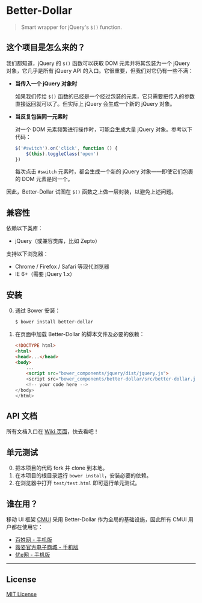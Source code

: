 # Better-Dollar

> Smart wrapper for jQuery's `$()` function.

## 这个项目是怎么来的？

我们都知道，jQuery 的 `$()` 函数可以获取 DOM 元素并将其包装为一个 jQuery 对象，它几乎是所有 jQuery API 的入口。它很重要，但我们对它仍有一些不满：

* **当传入一个 jQuery 对象时**

	如果我们传给 `$()` 函数的已经是一个经过包装的元素，它只需要把传入的参数直接返回就可以了。但实际上 jQuery 会生成一个新的 jQuery 对象。

* **当反复包装同一元素时**

	对一个 DOM 元素频繁进行操作时，可能会生成大量 jQuery 对象。参考以下代码：

	```js
	$('#switch').on('click', function () {
		$(this).toggleClass('open')
	})
	```

	每次点击 `#switch` 元素时，都会生成一个新的 jQuery 对象——即使它们包裹的 DOM 元素是同一个。

因此，Better-Dollar 试图在 `$()` 函数之上做一层封装，以避免上述问题。

## 兼容性

依赖以下类库：

* jQuery（或兼容类库，比如 Zepto）

支持以下浏览器：

* Chrome / Firefox / Safari 等现代浏览器
* IE 6+（需要 jQuery 1.x）

## 安装

0. 通过 Bower 安装：
	```sh
	$ bower install better-dollar
	```

0. 在页面中加载 Better-Dollar 的脚本文件及必要的依赖：
	```html
	<!DOCTYPE html>
	<html>
	<head>...</head>
	<body>
		...
		<script src="bower_components/jquery/dist/jquery.js">
		<script src="bower_components/better-dollar/src/better-dollar.js">
		<!-- your code here -->
	</body>
	</html>
	```

## API 文档

所有文档入口在 [Wiki 页面](https://github.com/cssmagic/better-dollar/wiki)，快去看吧！

## 单元测试

0. 把本项目的代码 fork 并 clone 到本地。
0. 在本项目的根目录运行 `bower install`，安装必要的依赖。
0. 在浏览器中打开 `test/test.html` 即可运行单元测试。

## 谁在用？

移动 UI 框架 [CMUI](https://github.com/CMUI/CMUI) 采用 Better-Dollar 作为全局的基础设施，因此所有 CMUI 用户都在使用它：

* [百姓网 - 手机版](http://m.baixing.com/)
* [薇姿官方电子商城 - 手机版](http://m.vichy.com.cn/)
* [优e网 - 手机版](http://m.uemall.com/)

***

## License

[MIT License](http://www.opensource.org/licenses/mit-license.php)
